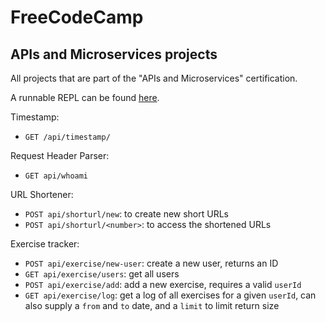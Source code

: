 
# FreeCodeCamp
## APIs and Microservices projects

All projects that are part of the "APIs and Microservices" certification.

A runnable REPL can be found [here](https://replit.com/@DamianHaziak/FCC-APIs-and-Microservices-Projects).

Timestamp: 
* `GET /api/timestamp/`

Request Header Parser: 
* `GET api/whoami`

URL Shortener: 
* `POST api/shorturl/new`: to create new short URLs
* `POST api/shorturl/<number>`: to access the shortened URLs

Exercise tracker:
* `POST api/exercise/new-user`: create a new user, returns an ID
* `GET api/exercise/users`: get all users
* `POST api/exercise/add`: add a new exercise, requires a valid `userId`
* `GET api/exercise/log`: get a log of all exercises for a given `userId`, can also supply a `from` and `to` date, and a `limit` to limit return size
